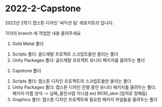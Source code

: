 # 2022-2-Capstone

2022년 2학기 캡스톤 디자인 '싸닥션 팀' 레포지토리 입니다.

각자의 branch 에 작업한 내용 올려주세요

1. Gold Metal 폴더
  1) Scripts 폴더: 골드메탈 프로젝트 스크립트들만 올리는 폴더
  2) Unity Packages 폴더: 골드메탈 프로젝트 유니티 패키지를 올려두는 폴더
  
2. Capstone 폴더
  1) Scripts 폴더: 캡스톤 디자인 프로젝트의 스크립트들만 올리는 폴더 
  2) Unity Packages 폴더: 캡스톤 디자인 진행 중인 유니티 패키지를 올려두는 폴더. 패키지 이름 양식 -> 날짜_올린사람 이니셜 ex) 9030_skm (임의로 정해둠)
  3) Graphics 폴더: 캡스톤 디자인 프로젝트에 필요한 패키지 파일들을 올려두는 폴더
